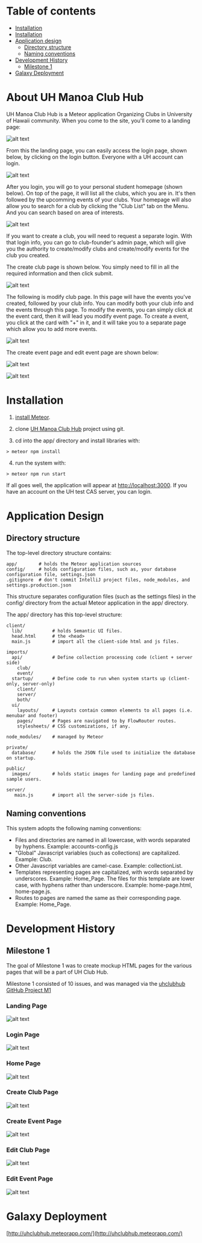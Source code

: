 # Table of contents

* [Installation](#installation)
* [Installation](#installation)
* [Application design](#application-design)
  * [Directory structure](#directory-structure)
  * [Naming conventions](#naming-conventions)
* [Development History](#development-history)
  * [Milestone 1](#milestone-1)
* [Galaxy Deployment](#galaxy-deployment)
# About UH Manoa Club Hub

UH Manoa Club Hub is a Meteor application Organizing Clubs in University of Hawaii community. When you come to the site, you'll come to a landing page:

![alt text](https://github.com/uhclubhub/uhclubhub.github.io/raw/master/images/landing-page.png "Landing Page")

From this the landing page, you can easily access the login page, shown below, by clicking on the login button. Everyone with a UH account can login. 

![alt text](https://github.com/uhclubhub/uhclubhub.github.io/raw/master/images/login-page.png "Login Page")

After you login, you will go to your personal student homepage (shown below). On top of the page, it will list all the clubs, which you are in. It's then followed by the upcomming events of your clubs. Your homepage will also allow you to search for a club by clicking the "Club List" tab on the Menu. And you can search based on area of interests.

![alt text](https://github.com/uhclubhub/uhclubhub.github.io/raw/master/images/home-page.png "Home Page")

If you want to create a club, you will need to request a separate login. With that login info, you can go to club-founder's admin page, which will give you the authority to create/modify clubs and create/modify events for the club you created. 

The create club page is shown below. You simply need to fill in all the required information and then click submit. 

![alt text](https://github.com/uhclubhub/uhclubhub.github.io/raw/master/images/add-club-page.png "Create Club Page")

The following is modify club page. In this page will have the events you've created, followed by your club info. You can modify both your club info and the events through this page. To modify the events, you can simply click at the event card, then it will lead you modify event page. To create a event, you click at the card with "+" in it, and it will take you to a separate page which allow you to add more events.

![alt text](https://github.com/uhclubhub/uhclubhub.github.io/raw/master/images/edit-club.png "Edit Club Page")

The create event page and edit event page are shown below:

![alt text](https://github.com/uhclubhub/uhclubhub.github.io/raw/master/images/create-event.png "Create Event Page")
  
![alt text](https://github.com/uhclubhub/uhclubhub.github.io/raw/master/images/edit-event.png "Edit Event Page")

# Installation

1. [install Meteor](https://www.meteor.com/install).

1. clone [UH Manoa Club Hub](https://github.com/ics-software-engineering/meteor-application-template/archive/master.zip) project using git.
  
3. cd into the app/ directory and install libraries with:

```
> meteor npm install
```

4.  run the system with:

```
> meteor npm run start
```

If all goes well, the application will appear at [http://localhost:3000](http://localhost:3000). If you have an account on the UH test CAS server, you can login.  

# Application Design

## Directory structure

The top-level directory structure contains:

```
app/        # holds the Meteor application sources
config/     # holds configuration files, such as, your database configuration file, settings.json
.gitignore  # don't commit IntelliJ project files, node_modules, and settings.production.json
```

This structure separates configuration files (such as the settings files) in the config/ directory from the actual Meteor application in the app/ directory.

The app/ directory has this top-level structure:

```
client/
  lib/           # holds Semantic UI files.
  head.html      # the <head>
  main.js        # import all the client-side html and js files. 

imports/
  api/           # Define collection processing code (client + server side)
    club/
    event/
  startup/       # Define code to run when system starts up (client-only, server-only)
    client/        
    server/ 
    both/
  ui/
    layouts/     # Layouts contain common elements to all pages (i.e. menubar and footer)
    pages/       # Pages are navigated to by FlowRouter routes.
    stylesheets/ # CSS customizations, if any.

node_modules/    # managed by Meteor

private/
  database/      # holds the JSON file used to initialize the database on startup.

public/          
  images/        # holds static images for landing page and predefined sample users.
  
server/
   main.js       # import all the server-side js files.
```
 
## Naming conventions

This system adopts the following naming conventions:

  * Files and directories are named in all lowercase, with words separated by hyphens. Example: accounts-config.js
  * "Global" Javascript variables (such as collections) are capitalized. Example: Club.
  * Other Javascript variables are camel-case. Example: collectionList.
  * Templates representing pages are capitalized, with words separated by underscores. Example: Home_Page. The files for this template are lower case, with hyphens rather than underscore. Example: home-page.html, home-page.js.
  * Routes to pages are named the same as their corresponding page. Example: Home_Page.

# Development History

## Milestone 1

The goal of Milestone 1 was to create mockup HTML pages for the various pages that will be a part of UH Club Hub.

Milestone 1 consisted of 10 issues, and was managed via the [uhclubhub GitHub Project M1](https://github.com/uhclubhub/uhclubhub/projects/1)

### Landing Page
![alt text](https://github.com/uhclubhub/uhclubhub.github.io/raw/master/images/landing-page.png "Landing Page")

### Login Page
![alt text](https://github.com/uhclubhub/uhclubhub.github.io/raw/master/images/login-page.png "Login Page")

### Home Page
![alt text](https://github.com/uhclubhub/uhclubhub.github.io/raw/master/images/home-page.png "Home Page")

### Create Club Page
![alt text](https://github.com/uhclubhub/uhclubhub.github.io/raw/master/images/add-club-page.png "Create Club Page")

### Create Event Page
![alt text](https://github.com/uhclubhub/uhclubhub.github.io/raw/master/images/create-event.png "Create Event Page")

### Edit Club Page
![alt text](https://github.com/uhclubhub/uhclubhub.github.io/raw/master/images/edit-club.png "Edit Club Page")

### Edit Event Page
![alt text](https://github.com/uhclubhub/uhclubhub.github.io/raw/master/images/edit-event.png "Edit Event Page")

# Galaxy Deployment

[http://uhclubhub.meteorapp.com/](http://uhclubhub.meteorapp.com/)
